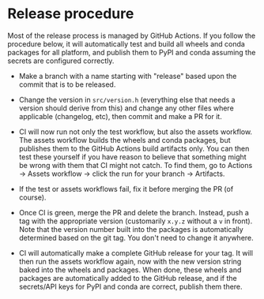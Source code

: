 Release procedure
=================

Most of the release process is managed by GitHub Actions. If you follow the
procedure below, it will automatically test and build all wheels and conda
packages for all platform, and publish them to PyPI and conda assuming the
secrets are configured correctly.

 - Make a branch with a name starting with "release" based upon the commit that
   is to be released.

 - Change the version in `src/version.h` (everything else that needs a version
   should derive from this) and change any other files where applicable
   (changelog, etc), then commit and make a PR for it.

 - CI will now run not only the test workflow, but also the assets workflow.
   The assets workflow builds the wheels and conda packages, but publishes them
   to the GitHub Actions build artifacts only. You can then test these yourself
   if you have reason to believe that something might be wrong with them that
   CI might not catch. To find them, go to Actions -> Assets workflow ->
   click the run for your branch -> Artifacts.

 - If the test or assets workflows fail, fix it before merging the PR (of
   course).

 - Once CI is green, merge the PR and delete the branch. Instead, push a
   tag with the appropriate version (customarily `x.y.z` without a `v` in
   front). Note that the version number built into the packages is
   automatically determined based on the git tag. You don't need to change it
   anywhere.

 - CI will automatically make a complete GitHub release for your tag. It will
   then run the assets workflow again, now with the new version string baked
   into the wheels and packages. When done, these wheels and packages are
   automatically added to the GitHub release, and if the secrets/API keys for
   PyPI and conda are correct, publish them there.

